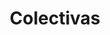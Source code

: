 ---
title: "Colectivas"
type: "json"
url: "/colectivas.agal.json" 
slug: "colectivas.agal.json"
outputs: ["JSON"] 
---